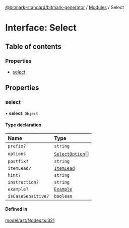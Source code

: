 [@bitmark-standard/bitmark-generator](../API.md) / [Modules](../modules.md) / Select

# Interface: Select

## Table of contents

### Properties

- [select](Select.md#select)

## Properties

### select

• **select**: `Object`

#### Type declaration

| Name | Type |
| :------ | :------ |
| `prefix?` | `string` |
| `options` | [`SelectOption`](SelectOption.md)[] |
| `postfix?` | `string` |
| `itemLead?` | [`ItemLead`](ItemLead.md) |
| `hint?` | `string` |
| `instruction?` | `string` |
| `example?` | [`Example`](../modules.md#Example) |
| `isCaseSensitive?` | `boolean` |

#### Defined in

[model/ast/Nodes.ts:321](https://github.com/getMoreBrain/bitmark-generator/blob/a7a40de/src/model/ast/Nodes.ts#L321)
